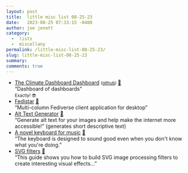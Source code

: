 ```yaml
---
layout: post
title:  little misc list 08-25-23
date:   2023-08-25 07:33:15 -0400
author: joe jenett
category:
  -  lists
  -  miscellany
permalink: /little-misc-list-08-25-23/
slug: little-misc-list-08-25-23
summary: 
comments: true
---
```

<ul class="links">
	<li><a title="The Climate Dashboard Dashboard" href="https://jjk-code-otter.github.io/dashboard-dashboard/">The Climate Dashboard Dashboard</a> <small>(<a href="https://github.com/jjk-code-otter/dashboard-dashboard">github</a>)</small> <a href="https://pinboard.in/u:twwoodward">📌</a><br>“Dashboard of dashboards”<br><small>Exactly! 😎</small></li>
	<li><a title="Fedistar" href="https://fedistar.net/">Fedistar</a> <a href="https://pinboard.in/u:chetwisniewski">📌</a><br>“Multi-column Fediverse client application for desktop”</li>
	<li><a title="Alt Text Generator" href="https://alttext.in/">Alt Text Generator</a> <a href="https://pinboard.in/u:shaunhuston">📌</a><br>“Generate alt text for your images and help make the internet more accessible!” (generates short descriptive text)</li>
	<li><a title="A novel keyboard for music" href="https://ad8e.pages.dev/keyboard">A novel keyboard for music</a> <a href="https://pinboard.in/u:program247365">📌</a><br>“The keyboard is designed to sound good even when you don't know what you're doing.”</li>
	<li><a title="SVG filters · WebPlatform Docs" href="https://webplatform.github.io/docs/svg/tutorials/smarter_svg_filters/">SVG filters</a> <a href="https://pinboard.in/u:yelper">📌</a><br>“This guide shows you how to build SVG image processing filters to create interesting visual effects...”</li>
</ul>
<a href="https://brid.gy/publish/mastodon"></a>